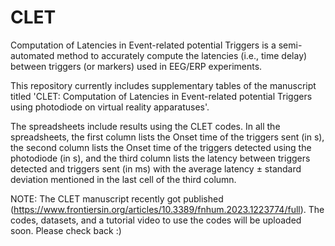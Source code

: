 # CLET
Computation of Latencies in Event-related potential Triggers is a semi-automated method to accurately compute the latencies (i.e., time delay) between triggers (or markers) used in EEG/ERP experiments. 

This repository currently includes supplementary tables of the manuscript titled 'CLET: Computation of Latencies in Event-related potential Triggers using photodiode on virtual reality apparatuses'.

The spreadsheets include results using the CLET codes. In all the spreadsheets, the first column lists the Onset time of the triggers sent (in s), the second column lists the Onset time of the triggers detected using the photodiode (in s), and the third column lists the latency between triggers detected and triggers sent (in ms) with the average latency ± standard deviation mentioned in the last cell of the third column.  

NOTE: The CLET manuscript recently got published (https://www.frontiersin.org/articles/10.3389/fnhum.2023.1223774/full). The codes, datasets, and a tutorial video to use the codes will be uploaded soon. Please check back :)
